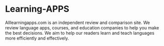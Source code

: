 # Learning-APPS
Alllearningapps.com is an independent review and comparison site. We review language apps, courses, and education companies to help you make the best decisions. We aim to help our readers learn and teach languages more efficiently and effectively. 
